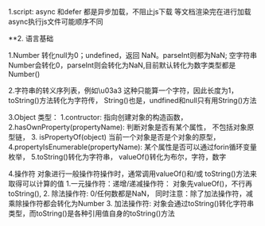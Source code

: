 1.script: async 和defer 都是异步加载，不阻止js下载 等文档渲染完在进行加载 async执行js文件可能顺序不同

**2. 语言基础

1.Number 转化null为0；undefined，返回 NaN。parseInt则都为NaN; 空字符串Number会转化0，parseInt则会转化为NaN,目前默认转化为数字类型都是Number()

2.字符串的转义序列表，例如\u03a3 这种只能算一个字符，因此长度为1， toString()方法转化为字符传， String()也是，undfined和null只有用String()方法

3.Object 类型：
      1.contructor: 指向创建对象的构造函数， 
      2.hasOwnProperty(propertyName): 判断对象是否有某个属性， 不包括对象原型链， 
      3. isPropertyOf(object) 当前一个对象是否是个对象的原型，
      4.propertyIsEnumerable(propertyName): 某个属性是否可以通过forin循环变量枚举，
      5.toString()转化为字符串， valueOf()转化为布尔，字符，数字
  
4.操作符
     对象进行一般操作符操作时，通常调用valueOf()和/或 toString()方法来取得可以计算的值
     1.一元操作符：递增/递减操作符： 对象先valueOf()，不行再toString(),
     2. 除法操作符: 0/任何数都是NaN， 同时注意：除了加法操作符，减乘除操作符都会转化为Number
     3. 加法操作符: 对象会通过toString()转化字符串类型，而toString()是各种引用值自身的toString()方法
